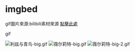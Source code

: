 # imgbed

gif圖片來源:bilibili素材來源 [點擊此處](https://space.bilibili.com/492619360)

gif

![利兹与青鸟-big.gif](/img-gif/利兹与青鸟-big.gif "1")
![薇尔莉特-big.gif](/img-gif/薇尔莉特-big-2.gif "2")
![薇尔莉特-big-2.gif](/img-gif/薇尔莉特-big.gif "3")